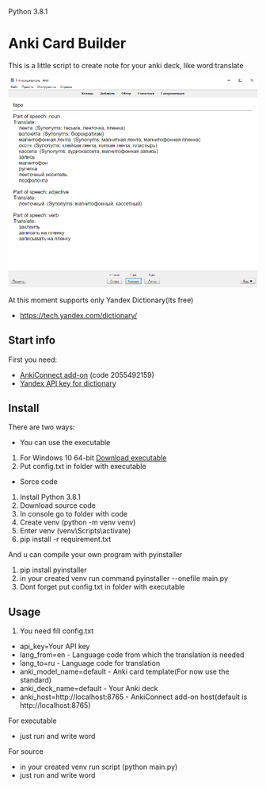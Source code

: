 Python 3.8.1


# Anki Card Builder
This is a little script to create note for your anki deck, like word:translate

<p align="center">
	<img src="https://github.com/epovv/AnkiCardBuilder/blob/master/content/example.png" width="800">
</p>

At this moment supports only Yandex Dictionary(Its free)
 - https://tech.yandex.com/dictionary/
 
## Start info

First you need:
 - [AnkiConnect add-on](https://ankiweb.net/shared/info/2055492159) (code 2055492159)
 - [Yandex API key for dictionary](https://tech.yandex.com/keys/get/?service=dict)

## Install

There are two ways:
- You can use the executable

1. For Windows 10 64-bit [Download executable](https://github.com/epovv/AnkiCardBuilder/releases/latest)
2. Put config.txt in folder with executable

- Sorce code

1. Install Python 3.8.1
2. Download source code
3. In console go to folder with code
4. Create venv (python -m venv venv)
5. Enter venv (venv\Scripts\activate)
6. pip install -r requirement.txt

And u can compile your own program with pyinstaller

1. pip install pyinstaller
2. in your created venv run command pyinstaller --onefile main.py
3. Dont forget put config.txt in folder with executable

## Usage

1. You need fill config.txt
- api_key=Your API key
- lang_from=en - Language code from which the translation is needed
- lang_to=ru - Language code for translation
- anki_model_name=default - Anki card template(For now use the standard)
- anki_deck_name=default - Your Anki deck
- anki_host=http://localhost:8765 - AnkiConnect add-on host(default is http://localhost:8765)

For executable
- just run and write word

For source
- in your created venv run script (python main.py)
- just run and write word